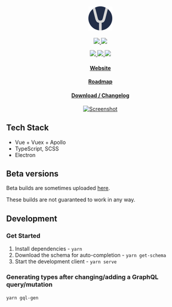 <h3 align="center">
  <a href="https://yuna.moe" target="_blank">
    <img src="public/icons/64x64.png" alt="Yuna"/>
  </a>
</h3>

<p align="center">
  <a href="https://github.com/BeeeQueue/yuna/releases">
    <img src="https://img.shields.io/badge/platforms-win%20%7C%20linux%20%7C%20mac-lightgrey.svg"/>
  </a>

  <a href="https://github.com/BeeeQueue/yuna/releases">
    <img src="https://img.shields.io/github/release-pre/beeequeue/yuna.svg"/>
  </a>
</p>

<p align="center">
  <a href="https://david-dm.org/beeequeue/yuna">
    <img src="https://img.shields.io/david/beeequeue/yuna.svg"/>
  </a>

  <a href="https://app.circleci.com/github/BeeeQueue/yuna/pipelines?branch=master">
    <img src="https://img.shields.io/circleci/build/github/BeeeQueue/yuna"/>
  </a>

  <a href="https://github.com/prettier/prettier">
    <img src="https://img.shields.io/badge/code_style-prettier-ff69b4.svg"/>
  </a>
</p>

<h4 align="center">
  <a href="https://yuna.moe" target="_blank">Website</a>
</h4>
<h4 align="center">
  <a href="https://github.com/BeeeQueue/yuna/projects" target="_blank">Roadmap</a>
</h4>
<h4 align="center">
  <a href="https://github.com/BeeeQueue/yuna/releases" target="_blank">Download / Changelog</a>
</h4>

<p align="center">
  <a href="https://yuna.moe" target="_blank">
    <img src="https://yuna.moe/img/flow/anime.jpg" width="500" alt="Screenshot"/>
  </a>
</p>

## Tech Stack

- Vue + Vuex + Apollo
- TypeScript, SCSS
- Electron

## Beta versions

Beta builds are sometimes uploaded [here](https://drive.google.com/drive/folders/1mmSrDOmRctsVzmt8E_lNt4NF6iq9Y5oH?usp=sharing).

These builds are not guaranteed to work in any way.

## Development

### Get Started

1. Install dependencies - `yarn`
1. Download the schema for auto-completion - `yarn get-schema`
1. Start the development client - `yarn serve`

### Generating types after changing/adding a GraphQL query/mutation

`yarn gql-gen`
